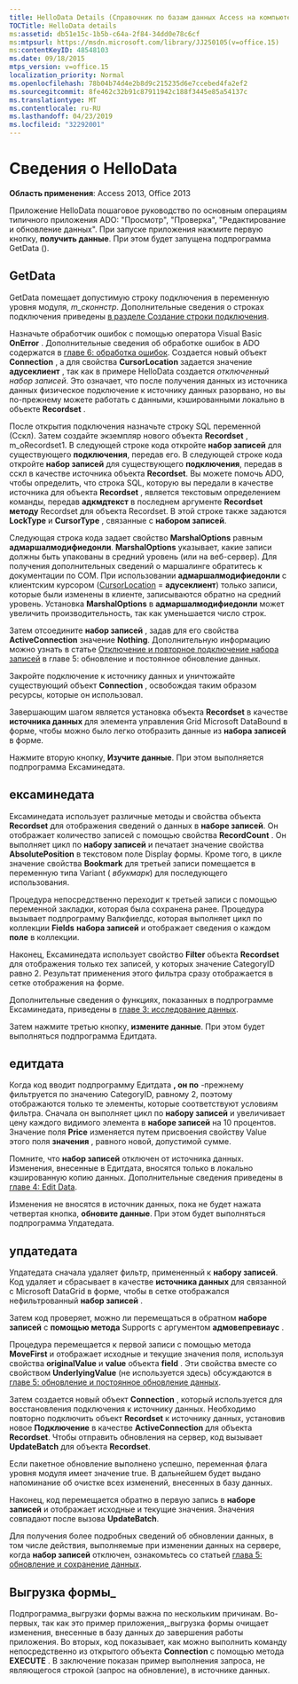 ```yaml
---
title: HelloData Details (Справочник по базам данных Access на компьютере)
TOCTitle: HelloData details
ms:assetid: db51e15c-1b5b-c64a-2f84-34dd0e78c6cf
ms:mtpsurl: https://msdn.microsoft.com/library/JJ250105(v=office.15)
ms:contentKeyID: 48548103
ms.date: 09/18/2015
mtps_version: v=office.15
localization_priority: Normal
ms.openlocfilehash: 78b04b74d4e2b8d9c215235d6e7ccebed4fa2ef2
ms.sourcegitcommit: 8fe462c32b91c87911942c188f3445e85a54137c
ms.translationtype: MT
ms.contentlocale: ru-RU
ms.lasthandoff: 04/23/2019
ms.locfileid: "32292001"
---
```

# <a name="hellodata-details"></a>Сведения о HelloData


**Область применения**: Access 2013, Office 2013

Приложение HelloData пошаговое руководство по основным операциям типичного приложения ADO: "Просмотр", "Проверка", "Редактирование и обновление данных". При запуске приложения нажмите первую кнопку, **получить данные**. При этом будет запущена подпрограмма GetData ().

## <a name="getdata"></a>GetData

GetData помещает допустимую строку подключения в переменную уровня модуля, *m\_сконнстр*. Дополнительные сведения о строках подключения приведены [в разделе Создание строки подключения](creating-the-connection-string.md).

Назначьте обработчик ошибок с помощью оператора Visual Basic **OnError** . Дополнительные сведения об обработке ошибок в ADO содержатся в [главе 6: обработка ошибок](chapter-6-error-handling.md). Создается новый объект **Connection** , а для свойства **CursorLocation** задается значение **адусеклиент** , так как в примере HelloData создается *отключенный набор записей*. Это означает, что после получения данных из источника данных физическое подключение к источнику данных разорвано, но вы по-прежнему можете работать с данными, кэшированными локально в объекте **Recordset** .

После открытия подключения назначьте строку SQL переменной (Сскл). Затем создайте экземпляр нового объекта **Recordset** , m\_oRecordset1. В следующей строке кода откройте **набор записей** для существующего **подключения**, передав его. В следующей строке кода откройте **набор записей** для существующего **подключения**, передав в сскл в качестве источника объекта **Recordset**. Вы можете помочь ADO, чтобы определить, что строка SQL, которую вы передали в качестве источника для объекта **Recordset** , является текстовым определением команды, передав **адкмдтекст** в последнем аргументе **Recordset** **методу** Recordset для объекта Recordset. В этой строке также задаются **LockType** и **CursorType** , связанные с **набором записей**.

Следующая строка кода задает свойство **MarshalOptions** равным **адмаршалмодифиедонли**. **MarshalOptions** указывает, какие записи должны быть упакованы в средний уровень (или на веб-сервер). Для получения дополнительных сведений о маршалинге обратитесь к документации по COM. При использовании **адмаршалмодифиедонли** с клиентским курсором ([CursorLocation](cursorlocation-property-ado.md) = **адусеклиент**) только записи, которые были изменены в клиенте, записываются обратно на средний уровень. Установка **MarshalOptions** в **адмаршалмодифиедонли** может увеличить производительность, так как уменьшается число строк.

Затем отсоедините **набор записей** , задав для его свойства **ActiveConnection** значение **Nothing**. Дополнительную информацию можно узнать в статье [Отключение и повторное подключение набора записей](disconnecting-and-reconnecting-the-recordset.md) в главе 5: обновление и постоянное обновление данных.

Закройте подключение к источнику данных и уничтожайте существующий объект **Connection** , освобождая таким образом ресурсы, которые он использовал.

Завершающим шагом является установка объекта **Recordset** в качестве **источника данных** для элемента управления Grid Microsoft DataBound в форме, чтобы можно было легко отобразить данные из **набора записей** в форме.

Нажмите вторую кнопку, **Изучите данные**. При этом выполняется подпрограмма Ексаминедата.

## <a name="examinedata"></a>ексаминедата

Ексаминедата использует различные методы и свойства объекта **Recordset** для отображения сведений о данных в **наборе записей**. Он отображает количество записей с помощью свойства **RecordCount** . Он выполняет цикл по **набору записей** и печатает значение свойства **AbsolutePosition** в текстовом поле Display формы. Кроме того, в цикле значение свойства **Bookmark** для третьей записи помещается в переменную типа Variant ( *вбукмарк*) для последующего использования.

Процедура непосредственно переходит к третьей записи с помощью переменной закладки, которая была сохранена ранее. Процедура вызывает подпрограмму Валкфиелдс, которая выполняет цикл по коллекции **Fields** **набора записей** и отображает сведения о каждом **поле** в коллекции.

Наконец, Ексаминедата использует свойство **Filter** объекта **Recordset** для отображения только тех записей, у которых значение CategoryID равно 2. Результат применения этого фильтра сразу отображается в сетке отображения на форме.

Дополнительные сведения о функциях, показанных в подпрограмме Ексаминедата, приведены в [главе 3: исследование данных](chapter-3-examining-data.md).

Затем нажмите третью кнопку, **измените данные**. При этом будет выполняться подпрограмма Едитдата.

## <a name="editdata"></a>едитдата

Когда код вводит подпрограмму Едитдата **, он по** -прежнему фильтруется по значению CategoryID, равному 2, поэтому отображаются только те элементы, которые соответствуют условиям фильтра. Сначала он выполняет цикл по **набору записей** и увеличивает цену каждого видимого элемента в **наборе записей** на 10 процентов. Значение поля **Price** изменяется путем присвоения свойству Value этого поля **значения** , равного новой, допустимой сумме.

Помните, что **набор записей** отключен от источника данных. Изменения, внесенные в Едитдата, вносятся только в локально кэшированную копию данных. Дополнительные сведения приведены в [главе 4: Edit Data](chapter-4-editing-data.md).

Изменения не вносятся в источник данных, пока не будет нажата четвертая кнопка, **обновите данные**. При этом будет выполняться подпрограмма Упдатедата.

## <a name="updatedata"></a>упдатедата

Упдатедата сначала удаляет фильтр, примененный к **набору записей**. Код удаляет и сбрасывает в качестве **источника данных** для связанной с Microsoft DataGrid в форме, чтобы в сетке отображался нефильтрованный **набор записей** .

Затем код проверяет, можно ли перемещаться в обратном **наборе записей** с **помощью метода** Supports с аргументом **адмовепревиаус** .

Процедура перемещается к первой записи с помощью метода **MoveFirst** и отображает исходные и текущие значения поля, используя свойства **originalValue** и **value** объекта **field** . Эти свойства вместе со свойством **UnderlyingValue** (не используется здесь) обсуждаются в [главе 5: обновление и постоянное обновление данных](chapter-5-updating-and-persisting-data.md).

Затем создается новый объект **Connection** , который используется для восстановления подключения к источнику данных. Необходимо повторно подключить объект **Recordset** к источнику данных, установив новое **Подключение** в качестве **ActiveConnection** для объекта **Recordset**. Чтобы отправить обновления на сервер, код вызывает **UpdateBatch** для объекта **Recordset**.

Если пакетное обновление выполнено успешно, переменная флага уровня модуля имеет значение true. В дальнейшем будет выдано напоминание об очистке всех изменений, внесенных в базу данных.

Наконец, код перемещается обратно в первую запись в **наборе записей** и отображает исходные и текущие значения. Значения совпадают после вызова **UpdateBatch**.

Для получения более подробных сведений об обновлении данных, в том числе действия, выполняемые при изменении данных на сервере, когда **набор записей** отключен, ознакомьтесь со статьей [глава 5: обновление и сохранение данных](chapter-5-updating-and-persisting-data.md).

## <a name="form_unload"></a>Выгрузка формы\_

Подпрограмма\_выгрузки формы важна по нескольким причинам. Во-первых, так как это пример приложения,\_выгрузка формы очищает изменения, внесенные в базу данных до завершения работы приложения. Во вторых, код показывает, как можно выполнить команду непосредственно из открытого объекта **Connection** с помощью метода **EXECUTE** . В заключение показан пример выполнения запроса, не являющегося строкой (запрос на обновление), в источнике данных.

